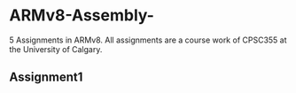 # ARMv8-Assembly-
5 Assignments in ARMv8. All assignments are a course work of CPSC355 at the University of Calgary.
## Assignment1
